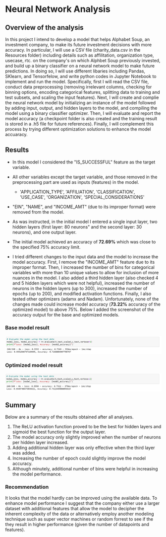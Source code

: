 # Neural Network Analysis

## Overview of the analysis
 
In this project I intend to develop a model that helps Alphabet Soup, an investment company, to make its future investment decisions with more accuracy. In particular, I will use a CSV file (charity_data.csv in the Resources folder) including details such as affilitation, organization type, usecase, rtc. on the company's on which Alphbet Soup previously invested, and build up a binary classifier on a neural network model to make future predictions. In doing so, I will use different libaries including Pandas, SKlearn, and Tensorfelow, and write python codes in Jupyter Notebook to implement and run the model. Specifically, first I will read the CSV file, conduct data preprocessing (removing irrelevant columns, checking for binning options, encoding categorical features, splitting data to training and test subsets, and scaling the input features). Next, I will create and complie the neural network model by initializing an instance of the model followed by adding input, output, and hidden layers to the model, and compiling the model using a binary classifier optimizer. Then, I will evaluate and report the model accuracy (a checkpoint folder is also created and the training result is stored in a .h5 file for future references). Finally, I will complement this process by trying different optimization solutions to enhance the model accuaracy.
 
## Results


- In this model I considered the "IS_SUCCESSFUL" feature as the target variable.
 
- All other variables except the target variable, and those removed in the preprocessing part are used as inputs (features) in the model.
  - 'APPLICATION_TYPE', 'AFFILIATION', 'CLASSIFICATION', 'USE_CASE', 'ORGANIZATION', 'SPECIAL_CONSIDERATIONS'
   
- "EIN", "NAME", and "INCOME_AMT" (due to its improper format) were removed from the model.
 
- As was instructed, in the initial model I entered a single input layer, two hidden layers (first layer: 80 neurons" and the second layer: 30 neurons), and one output layer.
 
- The initial model achieved an accuracy of **72.69%** which was close to the specified 75% accuracy limit.
 
- I tried different changes to the input data and the model to increase the model accuracy. First, I remove the "INCOME_AMT" feature due to its improper format. Then, I increased the number of bins for categorical variables with more than 10 unique values to allow for inclusion of more nuances in the model. I also added a third hidden layer (also checked 4 and 5 hidden layers which were not helpful), increased the number of neurons in the hidden layers (up to 300), increased the number of epochs (up to 200), and modified activation functions. Finally, I also tested other optimizers (adamx and Nadam). Unfortunately, none of the changes made could increase model accuracy (**73.22%** accuracy of the optimized model) to above 75%. Below I added the screenshot of the accuracy output for the base and optimized models.
 
### Base model result
![This is an image](Images/Base_Model_Accuracy.png)
 
### Optimized model result
![This is an image](Images/Optimized_Model_Accuracy.png)


## Summary

Below are a summary of the results obtained after all analyses.

1. The ReLU activation function proved to be the best for hidden layers and sigmoid the best function for the output layer.
2. The model accuracy only slightly improved when the number of neurons per hidden layer increased.
3. Adding additional hidden layer was only effective when the third layer was added.
4. Increasing the number of epoch could slightly improve the model accuracy.
5. Although minutely, additional number of bins were helpful in increasing the model performance.

### Recommendation

It looks that the model hardly can be improved using the available data. To enhance model performance I suggest that the company either use a larger dataset with additional features that allow the model to decipher the inherent complexity of the data or alternatively employ another modeling technique such as super vector machines or random forrest to see if the they result in higher performance (given the number of datapoints and features).
